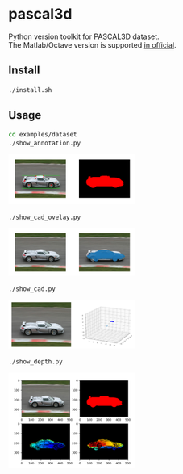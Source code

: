 # pascal3d


Python version toolkit for [PASCAL3D](http://cvgl.stanford.edu/projects/pascal3d.html) dataset.  
The Matlab/Octave version is supported [in official](http://cvgl.stanford.edu/projects/pascal3d.html).  


## Install

```bash
./install.sh
```


## Usage

```bash
cd examples/dataset
./show_annotation.py
```

<img src="static/show_annotation.png" width="50%" />

```bash
./show_cad_ovelay.py
```

<img src="static/show_cad_overlay.png" width="50%" />

```bash
./show_cad.py
```

<img src="static/show_cad.png" width="50%" />

```bash
./show_depth.py
```

<img src="static/show_depth.png" width="50%" />
